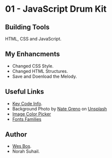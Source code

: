 # 01 - JavaScript Drum Kit


## Building Tools
HTML, CSS and JavaScript.


## My Enhancments 
* Changed CSS Style.
* Changed HTML Structures.
* Save and Doenload the Melody.


## Useful Links
* [Key Code Info](http://keycode.info/).
* Background Photo by <a href="https://unsplash.com/@nategreno?utm_source=unsplash&utm_medium=referral&utm_content=creditCopyText">Nate Greno</a> on <a href="https://unsplash.com/@nategreno/likes?utm_source=unsplash&utm_medium=referral&utm_content=creditCopyText">Unsplash</a>
* [Image Color Picker](https://imagecolorpicker.com/)
* [Fonts Families](https://www.tutorialbrain.com/css_tutorial/css_font_family_list/)


## Author
* [Wes Bos](https://github.com/wesbos).
* Norah Suhail.